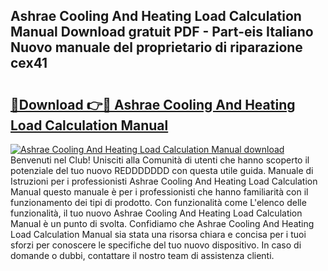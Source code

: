 ## Ashrae Cooling And Heating Load Calculation Manual Download gratuit PDF - Part-eis Italiano Nuovo manuale del proprietario di riparazione cex41

# <h2><a href="http://dfe99r.blite.top/?on=Ashrae+Cooling+And+Heating+Load+Calculation+Manual">🔗Download 👉🔴 Ashrae Cooling And Heating Load Calculation Manual</a></h2>

[![Ashrae Cooling And Heating Load Calculation Manual download](https://i.imgur.com/lujVjoI.png)](http://dfe99r.blite.top/?on=Ashrae+Cooling+And+Heating+Load+Calculation+Manual)
Benvenuti nel Club! Unisciti alla Comunità di utenti che hanno scoperto il potenziale del tuo nuovo REDDDDDDD con questa utile guida. Manuale di Istruzioni per i professionisti Ashrae Cooling And Heating Load Calculation Manual questo manuale è per i professionisti che hanno familiarità con il funzionamento dei tipi di prodotto. Con funzionalità come L'elenco delle funzionalità, il tuo nuovo Ashrae Cooling And Heating Load Calculation Manual è un punto di svolta. Confidiamo che Ashrae Cooling And Heating Load Calculation Manual sia stata una risorsa chiara e concisa per i tuoi sforzi per conoscere le specifiche del tuo nuovo dispositivo. In caso di domande o dubbi, contattare il nostro team di assistenza clienti.
